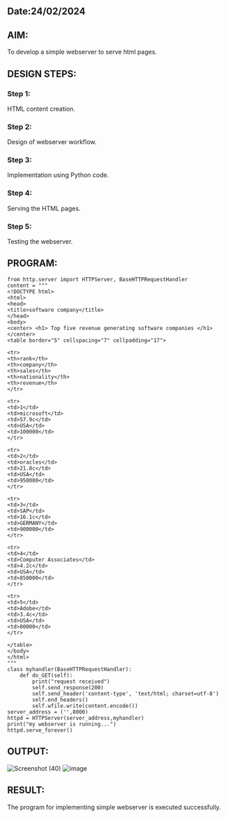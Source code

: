 
## Date:24/02/2024

## AIM:
To develop a simple webserver to serve html pages.

## DESIGN STEPS:
### Step 1: 
HTML content creation.

### Step 2:
Design of webserver workflow.

### Step 3:
Implementation using Python code.

### Step 4:
Serving the HTML pages.

### Step 5:
Testing the webserver.

## PROGRAM:
```
from http.server import HTTPServer, BaseHTTPRequestHandler
content = """
<!DOCTYPE html>
<html>
<head>
<title>software company</title>
</head>
<body>
<center> <h1> Top five revenue generating software companies </h1> </center>
<table border="5" cellspacing="7" cellpadding="17">

<tr>
<th>rank</th>
<th>company</th>
<th>sales</th>
<th>nationality</th>
<th>revenue</th>
</tr>

<tr>
<td>1</td>
<td>microsoft</td>
<td>57.9c</td>
<td>USA</td>
<td>100000</td>
</tr>

<tr>
<td>2</td>
<td>oracles</td>
<td>21.8c</td>
<td>USA</td>
<td>950000</td>
</tr>

<tr>
<td>3</td>
<td>SAP</td>
<td>16.1c</td>
<td>GERMANY</td>
<td>900000</td>
</tr>

<tr>
<td>4</td>
<td>Computer Associates</td>
<td>4.2c</td>
<td>USA</td>
<td>850000</td>
</tr>

<tr>
<td>5</td>
<td>Adobe</td>
<td>3.4c</td>
<td>USA</td>
<td>80000</td>
</tr>

</table>
</body>
</html>
"""
class myhandler(BaseHTTPRequestHandler):
    def do_GET(self):
        print("request received")
        self.send_response(200)
        self.send_header('content-type', 'text/html; charset=utf-8')
        self.end_headers()
        self.wfile.write(content.encode())
server_address = ('',8000)
httpd = HTTPServer(server_address,myhandler)
print("my webserver is running...")
httpd.serve_forever()

```

## OUTPUT:
![Screenshot (40)](https://github.com/Naveenkumarvedarajan/simplewebserver/assets/147140428/426311a9-2e06-4205-860c-79cd3f8d1025)
![image](https://github.com/Naveenkumarvedarajan/simplewebserver/assets/147140428/c343f24c-6259-487a-9da7-b8919f10d296)






## RESULT:
The program for implementing simple webserver is executed successfully.
